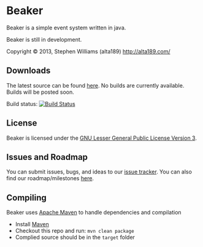 Beaker
=================

Beaker is a simple event system written in java.

Beaker is still in development.

Copyright &copy; 2013, Stephen Williams (alta189) <http://alta189.com/>

Downloads
-----------------

The latest source can be found [here][Github].
No builds are currently available. Builds will be posted soon.

Build status: [![Build Status](https://travis-ci.org/alta189/Beaker.png)](https://travis-ci.org/alta189/Beaker)

License
-----------------
Beaker is licensed under the [GNU Lesser General Public License Version 3][License].

Issues and Roadmap
-----------------
You can submit issues, bugs, and ideas to our [issue tracker][Issues]. You can also find our roadmap/milestones [here][Milestones].

Compiling
-----------------
Beaker uses [Apache Maven][Maven] to handle dependencies and compilation
* Install [Maven][Maven Download]
* Checkout this repo and run: `mvn clean package`
* Complied source should be in the `target` folder

[alta189 site]: http://alta189.com/
[Github]: http://github.com/alta189/Beaker
[Issues]: https://github.com/alta189/Beaker/issues
[Milestones]: https://github.com/alta189/Beaker/issues/milestones
[License]: http://www.gnu.org/licenses/lgpl-3.0.txt
[Maven]: http://maven.apache.org/
[Maven Download]: http://maven.apache.org/download.html
